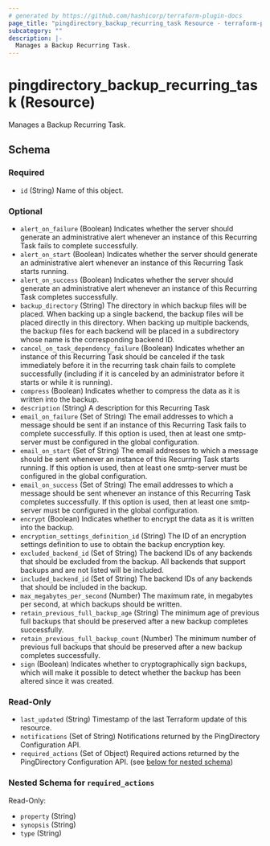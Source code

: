 ```yaml
---
# generated by https://github.com/hashicorp/terraform-plugin-docs
page_title: "pingdirectory_backup_recurring_task Resource - terraform-provider-pingdirectory"
subcategory: ""
description: |-
  Manages a Backup Recurring Task.
---
```


# pingdirectory_backup_recurring_task (Resource)

Manages a Backup Recurring Task.



<!-- schema generated by tfplugindocs -->
## Schema

### Required

- `id` (String) Name of this object.

### Optional

- `alert_on_failure` (Boolean) Indicates whether the server should generate an administrative alert whenever an instance of this Recurring Task fails to complete successfully.
- `alert_on_start` (Boolean) Indicates whether the server should generate an administrative alert whenever an instance of this Recurring Task starts running.
- `alert_on_success` (Boolean) Indicates whether the server should generate an administrative alert whenever an instance of this Recurring Task completes successfully.
- `backup_directory` (String) The directory in which backup files will be placed. When backing up a single backend, the backup files will be placed directly in this directory. When backing up multiple backends, the backup files for each backend will be placed in a subdirectory whose name is the corresponding backend ID.
- `cancel_on_task_dependency_failure` (Boolean) Indicates whether an instance of this Recurring Task should be canceled if the task immediately before it in the recurring task chain fails to complete successfully (including if it is canceled by an administrator before it starts or while it is running).
- `compress` (Boolean) Indicates whether to compress the data as it is written into the backup.
- `description` (String) A description for this Recurring Task
- `email_on_failure` (Set of String) The email addresses to which a message should be sent if an instance of this Recurring Task fails to complete successfully. If this option is used, then at least one smtp-server must be configured in the global configuration.
- `email_on_start` (Set of String) The email addresses to which a message should be sent whenever an instance of this Recurring Task starts running. If this option is used, then at least one smtp-server must be configured in the global configuration.
- `email_on_success` (Set of String) The email addresses to which a message should be sent whenever an instance of this Recurring Task completes successfully. If this option is used, then at least one smtp-server must be configured in the global configuration.
- `encrypt` (Boolean) Indicates whether to encrypt the data as it is written into the backup.
- `encryption_settings_definition_id` (String) The ID of an encryption settings definition to use to obtain the backup encryption key.
- `excluded_backend_id` (Set of String) The backend IDs of any backends that should be excluded from the backup. All backends that support backups and are not listed will be included.
- `included_backend_id` (Set of String) The backend IDs of any backends that should be included in the backup.
- `max_megabytes_per_second` (Number) The maximum rate, in megabytes per second, at which backups should be written.
- `retain_previous_full_backup_age` (String) The minimum age of previous full backups that should be preserved after a new backup completes successfully.
- `retain_previous_full_backup_count` (Number) The minimum number of previous full backups that should be preserved after a new backup completes successfully.
- `sign` (Boolean) Indicates whether to cryptographically sign backups, which will make it possible to detect whether the backup has been altered since it was created.

### Read-Only

- `last_updated` (String) Timestamp of the last Terraform update of this resource.
- `notifications` (Set of String) Notifications returned by the PingDirectory Configuration API.
- `required_actions` (Set of Object) Required actions returned by the PingDirectory Configuration API. (see [below for nested schema](#nestedatt--required_actions))

<a id="nestedatt--required_actions"></a>
### Nested Schema for `required_actions`

Read-Only:

- `property` (String)
- `synopsis` (String)
- `type` (String)


